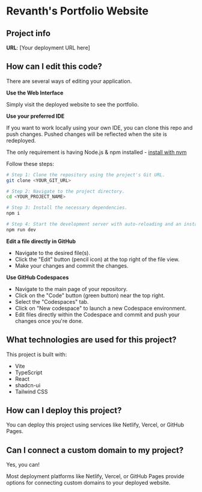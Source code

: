 # Revanth's Portfolio Website

## Project info

**URL**: [Your deployment URL here]

## How can I edit this code?

There are several ways of editing your application.

**Use the Web Interface**

Simply visit the deployed website to see the portfolio.

**Use your preferred IDE**

If you want to work locally using your own IDE, you can clone this repo and push changes. Pushed changes will be reflected when the site is redeployed.

The only requirement is having Node.js & npm installed - [install with nvm](https://github.com/nvm-sh/nvm#installing-and-updating)

Follow these steps:

```sh
# Step 1: Clone the repository using the project's Git URL.
git clone <YOUR_GIT_URL>

# Step 2: Navigate to the project directory.
cd <YOUR_PROJECT_NAME>

# Step 3: Install the necessary dependencies.
npm i

# Step 4: Start the development server with auto-reloading and an instant preview.
npm run dev
```

**Edit a file directly in GitHub**

- Navigate to the desired file(s).
- Click the "Edit" button (pencil icon) at the top right of the file view.
- Make your changes and commit the changes.

**Use GitHub Codespaces**

- Navigate to the main page of your repository.
- Click on the "Code" button (green button) near the top right.
- Select the "Codespaces" tab.
- Click on "New codespace" to launch a new Codespace environment.
- Edit files directly within the Codespace and commit and push your changes once you're done.

## What technologies are used for this project?

This project is built with:

- Vite
- TypeScript
- React
- shadcn-ui
- Tailwind CSS

## How can I deploy this project?

You can deploy this project using services like Netlify, Vercel, or GitHub Pages.

## Can I connect a custom domain to my project?

Yes, you can!

Most deployment platforms like Netlify, Vercel, or GitHub Pages provide options for connecting custom domains to your deployed website.
